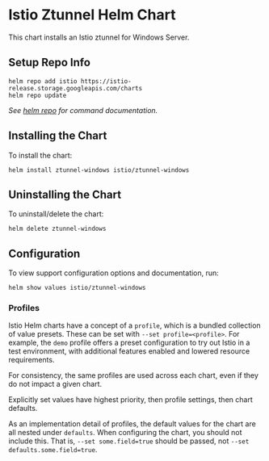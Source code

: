 # Istio Ztunnel Helm Chart

This chart installs an Istio ztunnel for Windows Server.

## Setup Repo Info

```console
helm repo add istio https://istio-release.storage.googleapis.com/charts
helm repo update
```

_See [helm repo](https://helm.sh/docs/helm/helm_repo/) for command documentation._

## Installing the Chart

To install the chart:

```console
helm install ztunnel-windows istio/ztunnel-windows
```

## Uninstalling the Chart

To uninstall/delete the chart:

```console
helm delete ztunnel-windows
```

## Configuration

To view support configuration options and documentation, run:

```console
helm show values istio/ztunnel-windows
```

### Profiles

Istio Helm charts have a concept of a `profile`, which is a bundled collection of value presets.
These can be set with `--set profile=<profile>`.
For example, the `demo` profile offers a preset configuration to try out Istio in a test environment, with additional features enabled and lowered resource requirements.

For consistency, the same profiles are used across each chart, even if they do not impact a given chart.

Explicitly set values have highest priority, then profile settings, then chart defaults.

As an implementation detail of profiles, the default values for the chart are all nested under `defaults`.
When configuring the chart, you should not include this.
That is, `--set some.field=true` should be passed, not `--set defaults.some.field=true`.

